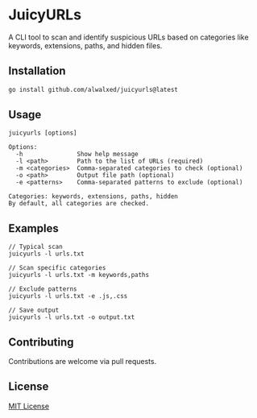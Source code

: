 # JuicyURLs

A CLI tool to scan and identify suspicious URLs based on categories like keywords, extensions, paths, and hidden files.

## Installation

```bash
go install github.com/alwalxed/juicyurls@latest
```

## Usage

```
juicyurls [options]

Options:
  -h               Show help message
  -l <path>        Path to the list of URLs (required)
  -m <categories>  Comma-separated categories to check (optional)
  -o <path>        Output file path (optional)
  -e <patterns>    Comma-separated patterns to exclude (optional)

Categories: keywords, extensions, paths, hidden
By default, all categories are checked.
```

## Examples

```
// Typical scan
juicyurls -l urls.txt

// Scan specific categories
juicyurls -l urls.txt -m keywords,paths

// Exclude patterns
juicyurls -l urls.txt -e .js,.css

// Save output
juicyurls -l urls.txt -o output.txt
```

## Contributing

Contributions are welcome via pull requests.

## License

[MIT License](https://github.com/alwalxed/juicyurls/blob/main/LICENSE)
